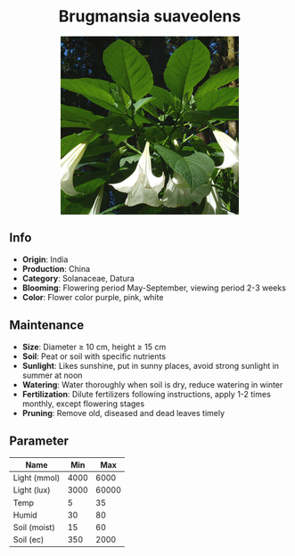 <h1 align='center'>Brugmansia suaveolens</h1>
<p align="center">
    <img 
        align='center'
        width='320'
        src="../images/brugmansia suaveolens.png" 
        alt='Brugmansia suaveolens' />
</p>

## Info

 - **Origin**: India
 - **Production**: China
 - **Category**: Solanaceae, Datura
 - **Blooming**: Flowering period May-September, viewing period 2-3 weeks
 - **Color**: Flower color purple, pink, white

## Maintenance

 - **Size**: Diameter ≥ 10 cm, height ≥ 15 cm
 - **Soil**: Peat or soil with specific nutrients
 - **Sunlight**: Likes sunshine, put in sunny places, avoid strong sunlight in summer at noon
 - **Watering**: Water thoroughly when soil is dry, reduce watering in winter
 - **Fertilization**: Dilute fertilizers following instructions, apply 1-2 times monthly, except flowering stages
 - **Pruning**: Remove old, diseased and dead leaves timely

## Parameter

| Name         | Min  | Max   |
|--------------|------|-------|
| Light (mmol) | 4000 | 6000  |
| Light (lux)  | 3000 | 60000 |
| Temp         | 5    | 35    |
| Humid        | 30   | 80    |
| Soil (moist) | 15   | 60    |
| Soil (ec)    | 350  | 2000  |